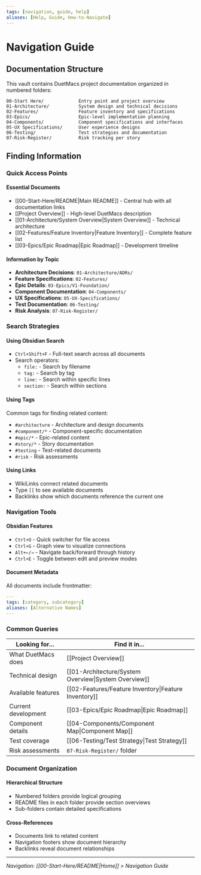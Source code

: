 ```yaml
---
tags: [navigation, guide, help]
aliases: [Help, Guide, How-to-Navigate]
---
```


# Navigation Guide

## Documentation Structure

This vault contains DuetMacs project documentation organized in numbered folders:

```
00-Start Here/             Entry point and project overview
01-Architecture/           System design and technical decisions
02-Features/               Feature inventory and specifications
03-Epics/                  Epic-level implementation planning
04-Components/             Component specifications and interfaces
05-UX Specifications/      User experience designs
06-Testing/                Test strategies and documentation
07-Risk-Register/          Risk tracking per story
```

## Finding Information

### Quick Access Points

#### Essential Documents
- [[00-Start-Here/README|Main README]] - Central hub with all documentation links
- [[Project Overview]] - High-level DuetMacs description
- [[01-Architecture/System Overview|System Overview]] - Technical architecture
- [[02-Features/Feature Inventory|Feature Inventory]] - Complete feature list
- [[03-Epics/Epic Roadmap|Epic Roadmap]] - Development timeline

#### Information by Topic
- **Architecture Decisions**: `01-Architecture/ADRs/`
- **Feature Specifications**: `02-Features/`
- **Epic Details**: `03-Epics/V1-Foundation/`
- **Component Documentation**: `04-Components/`
- **UX Specifications**: `05-UX-Specifications/`
- **Test Documentation**: `06-Testing/`
- **Risk Analysis**: `07-Risk-Register/`

### Search Strategies

#### Using Obsidian Search
- `Ctrl+Shift+F` - Full-text search across all documents
- Search operators:
  - `file:` - Search by filename
  - `tag:` - Search by tag
  - `line:` - Search within specific lines
  - `section:` - Search within sections

#### Using Tags
Common tags for finding related content:
- `#architecture` - Architecture and design documents
- `#component/*` - Component-specific documentation
- `#epic/*` - Epic-related content
- `#story/*` - Story documentation
- `#testing` - Test-related documents
- `#risk` - Risk assessments

#### Using Links
- WikiLinks connect related documents
- Type `[[` to see available documents
- Backlinks show which documents reference the current one

### Navigation Tools

#### Obsidian Features
- `Ctrl+O` - Quick switcher for file access
- `Ctrl+G` - Graph view to visualize connections
- `Alt+←/→` - Navigate back/forward through history
- `Ctrl+E` - Toggle between edit and preview modes

#### Document Metadata
All documents include frontmatter:
```yaml
---
tags: [category, subcategory]
aliases: [Alternative Names]
---
```

### Common Queries

| Looking for... | Find it in... |
|---------------|--------------|
| What DuetMacs does | [[Project Overview]] |
| Technical design | [[01-Architecture/System Overview\|System Overview]] |
| Available features | [[02-Features/Feature Inventory\|Feature Inventory]] |
| Current development | [[03-Epics/Epic Roadmap\|Epic Roadmap]] |
| Component details | [[04-Components/Component Map\|Component Map]] |
| Test coverage | [[06-Testing/Test Strategy\|Test Strategy]] |
| Risk assessments | `07-Risk-Register/` folder |

### Document Organization

#### Hierarchical Structure
- Numbered folders provide logical grouping
- README files in each folder provide section overviews
- Sub-folders contain detailed specifications

#### Cross-References
- Documents link to related content
- Navigation footers show document hierarchy
- Backlinks reveal document relationships

---
*Navigation: [[00-Start-Here/README|Home]] > Navigation Guide*
